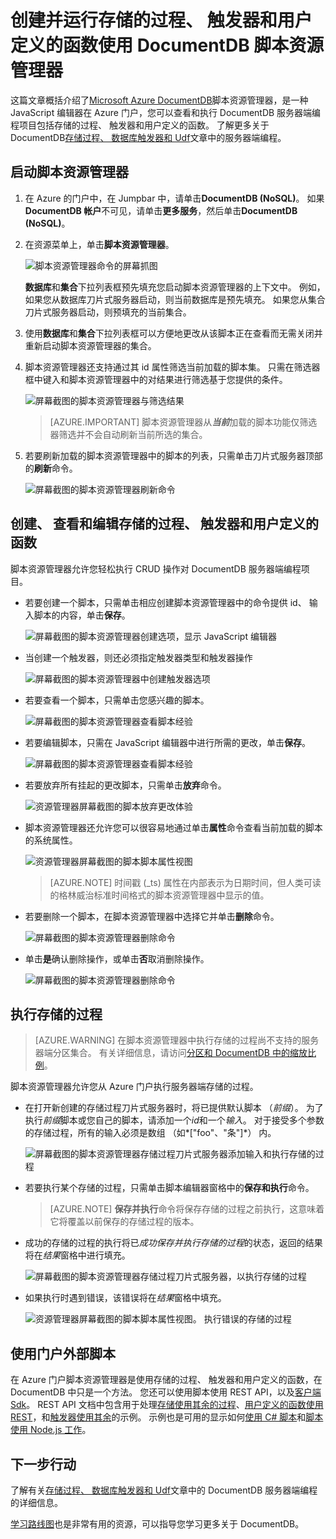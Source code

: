<properties
    pageTitle="DocumentDB 脚本资源管理器中，一个 JavaScript 编辑器 |Microsoft Azure"
    description="了解 DocumentDB 脚本资源管理器，Azure 门户工具来管理 DocumentDB 服务器端编程项目包括存储的过程、 触发器和用户定义的函数。"
    keywords="javascript 编辑器"
    services="documentdb"
    authors="kirillg"
    manager="jhubbard"
    editor="monicar"
    documentationCenter=""/>

<tags
    ms.service="documentdb"
    ms.workload="data-services"
    ms.tgt_pltfrm="na"
    ms.devlang="na"
    ms.topic="article"
    ms.date="08/30/2016"
    ms.author="kirillg"/>

# <a name="create-and-run-stored-procedures-triggers-and-user-defined-functions-using-the-documentdb-script-explorer"></a>创建并运行存储的过程、 触发器和用户定义的函数使用 DocumentDB 脚本资源管理器

这篇文章概括介绍了[Microsoft Azure DocumentDB](https://azure.microsoft.com/services/documentdb/)脚本资源管理器，是一种 JavaScript 编辑器在 Azure 门户，您可以查看和执行 DocumentDB 服务器端编程项目包括存储的过程、 触发器和用户定义的函数。 了解更多关于 DocumentDB[存储过程、 数据库触发器和 Udf](documentdb-programming.md)文章中的服务器端编程。

## <a name="launch-script-explorer"></a>启动脚本资源管理器

1. 在 Azure 的门户中，在 Jumpbar 中，请单击**DocumentDB (NoSQL)**。 如果**DocumentDB 帐户**不可见，请单击**更多服务**，然后单击**DocumentDB (NoSQL)**。

2. 在资源菜单上，单击**脚本资源管理器**。

    ![脚本资源管理器命令的屏幕抓图](./media/documentdb-view-scripts/scriptexplorercommand.png)
 
    **数据库**和**集合**下拉列表框预先填充您启动脚本资源管理器的上下文中。  例如，如果您从数据库刀片式服务器启动，则当前数据库是预先填充。  如果您从集合刀片式服务器启动，则预填充的当前集合。

4.  使用**数据库**和**集合**下拉列表框可以方便地更改从该脚本正在查看而无需关闭并重新启动脚本资源管理器的集合。  

5. 脚本资源管理器还支持通过其 id 属性筛选当前加载的脚本集。  只需在筛选器框中键入和脚本资源管理器中的对结果进行筛选基于您提供的条件。

    ![屏幕截图的脚本资源管理器与筛选结果](./media/documentdb-view-scripts/scriptexplorerfilterresults.png)


    > [AZURE.IMPORTANT] 脚本资源管理器从***当前***加载的脚本功能仅筛选器筛选并不会自动刷新当前所选的集合。

5. 若要刷新加载的脚本资源管理器中的脚本的列表，只需单击刀片式服务器顶部的**刷新**命令。

    ![屏幕截图的脚本资源管理器刷新命令](./media/documentdb-view-scripts/scriptexplorerrefresh.png)


## <a name="create-view-and-edit-stored-procedures-triggers-and-user-defined-functions"></a>创建、 查看和编辑存储的过程、 触发器和用户定义的函数

脚本资源管理器允许您轻松执行 CRUD 操作对 DocumentDB 服务器端编程项目。  

- 若要创建一个脚本，只需单击相应创建脚本资源管理器中的命令提供 id、 输入脚本的内容，单击**保存**。

    ![屏幕截图的脚本资源管理器创建选项，显示 JavaScript 编辑器](./media/documentdb-view-scripts/scriptexplorercreatecommand.png)

- 当创建一个触发器，则还必须指定触发器类型和触发器操作

    ![屏幕截图的脚本资源管理器中创建触发器选项](./media/documentdb-view-scripts/scriptexplorercreatetrigger.png)

- 若要查看一个脚本，只需单击您感兴趣的脚本。

    ![屏幕截图的脚本资源管理器查看脚本经验](./media/documentdb-view-scripts/scriptexplorerviewscript.png)

- 若要编辑脚本，只需在 JavaScript 编辑器中进行所需的更改，单击**保存**。

    ![屏幕截图的脚本资源管理器查看脚本经验](./media/documentdb-view-scripts/scriptexplorereditscript.png)

- 若要放弃所有挂起的更改脚本，只需单击**放弃**命令。

    ![资源管理器屏幕截图的脚本放弃更改体验](./media/documentdb-view-scripts/scriptexplorerdiscardchanges.png)

- 脚本资源管理器还允许您可以很容易地通过单击**属性**命令查看当前加载的脚本的系统属性。

    ![资源管理器屏幕截图的脚本脚本属性视图](./media/documentdb-view-scripts/scriptproperties.png)

    > [AZURE.NOTE] 时间戳 (_ts) 属性在内部表示为日期时间，但人类可读的格林威治标准时间格式的脚本资源管理器中显示的值。

- 若要删除一个脚本，在脚本资源管理器中选择它并单击**删除**命令。

    ![屏幕截图的脚本资源管理器删除命令](./media/documentdb-view-scripts/scriptexplorerdeletescript1.png)

- 单击**是**确认删除操作，或单击**否**取消删除操作。

    ![屏幕截图的脚本资源管理器删除命令](./media/documentdb-view-scripts/scriptexplorerdeletescript2.png)

## <a name="execute-a-stored-procedure"></a>执行存储的过程

> [AZURE.WARNING] 在脚本资源管理器中执行存储的过程尚不支持的服务器端分区集合。 有关详细信息，请访问[分区和 DocumentDB 中的缩放比例](documentdb-partition-data.md)。

脚本资源管理器允许您从 Azure 门户执行服务器端存储的过程。

- 在打开新创建的存储过程刀片式服务器时，将已提供默认脚本 （*前缀*）。 为了执行*前缀*脚本或您自己的脚本，请添加一个*id*和一个*输入*。 对于接受多个参数的存储过程，所有的输入必须是数组 （如*["foo"、"条"]*） 内。

    ![屏幕截图的脚本资源管理器存储过程刀片式服务器添加输入和执行存储的过程](./media/documentdb-view-scripts/documentdb-execute-a-stored-procedure-input.png)

- 若要执行某个存储的过程，只需单击脚本编辑器窗格中的**保存和执行**命令。

    > [AZURE.NOTE] **保存并执行**命令将保存存储的过程之前执行，这意味着它将覆盖以前保存的存储过程的版本。

- 成功的存储的过程的执行将已*成功保存并执行存储的过程*的状态，返回的结果将在*结果*窗格中进行填充。

    ![屏幕截图的脚本资源管理器存储过程刀片式服务器，以执行存储的过程](./media/documentdb-view-scripts/documentdb-execute-a-stored-procedure.png)

- 如果执行时遇到错误，该错误将在*结果*窗格中填充。

    ![资源管理器屏幕截图的脚本脚本属性视图。 执行错误的存储的过程](./media/documentdb-view-scripts/documentdb-execute-a-stored-procedure-error.png)

## <a name="work-with-scripts-outside-the-portal"></a>使用门户外部脚本

在 Azure 门户脚本资源管理器是使用存储的过程、 触发器和用户定义的函数，在 DocumentDB 中只是一个方法。 您还可以使用脚本使用 REST API，以及[客户端 Sdk](documentdb-sdk-dotnet.md)。 REST API 文档中包含用于处理[存储使用其余的过程](https://msdn.microsoft.com/library/azure/mt489092.aspx)、[用户定义的函数使用 REST](https://msdn.microsoft.com/library/azure/dn781481.aspx)，和[触发器使用其余](https://msdn.microsoft.com/library/azure/mt489116.aspx)的示例。 示例也是可用的显示如何[使用 C# 脚本](documentdb-dotnet-samples.md#server-side-programming-examples)和[脚本使用 Node.js 工作](documentdb-nodejs-samples.md#server-side-programming-examples)。

## <a name="next-steps"></a>下一步行动

了解有关[存储过程、 数据库触发器和 Udf](documentdb-programming.md)文章中的 DocumentDB 服务器端编程的详细信息。

[学习路线图](https://azure.microsoft.com/documentation/learning-paths/documentdb/)也是非常有用的资源，可以指导您学习更多关于 DocumentDB。  
